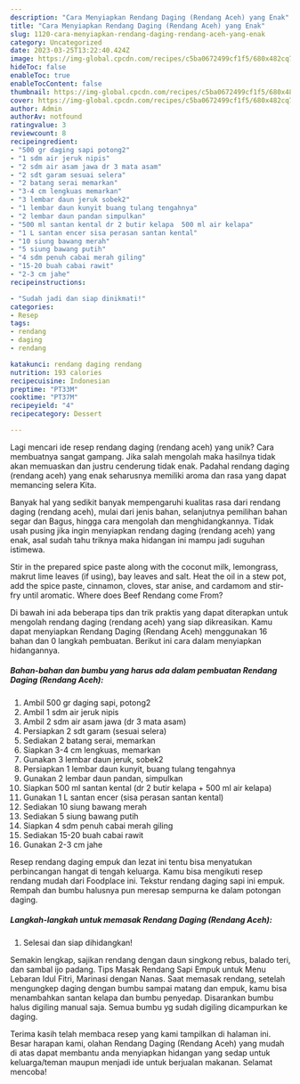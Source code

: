 ```yaml
---
description: "Cara Menyiapkan Rendang Daging (Rendang Aceh) yang Enak"
title: "Cara Menyiapkan Rendang Daging (Rendang Aceh) yang Enak"
slug: 1120-cara-menyiapkan-rendang-daging-rendang-aceh-yang-enak
category: Uncategorized
date: 2023-03-25T13:22:40.424Z
image: https://img-global.cpcdn.com/recipes/c5ba0672499cf1f5/680x482cq70/rendang-daging-rendang-aceh-foto-resep-utama.jpg
hideToc: false
enableToc: true
enableTocContent: false
thumbnail: https://img-global.cpcdn.com/recipes/c5ba0672499cf1f5/680x482cq70/rendang-daging-rendang-aceh-foto-resep-utama.jpg
cover: https://img-global.cpcdn.com/recipes/c5ba0672499cf1f5/680x482cq70/rendang-daging-rendang-aceh-foto-resep-utama.jpg
author: Admin
authorAv: notfound
ratingvalue: 3
reviewcount: 8
recipeingredient:
- "500 gr daging sapi potong2"
- "1 sdm air jeruk nipis"
- "2 sdm air asam jawa dr 3 mata asam"
- "2 sdt garam sesuai selera"
- "2 batang serai memarkan"
- "3-4 cm lengkuas memarkan"
- "3 lembar daun jeruk sobek2"
- "1 lembar daun kunyit buang tulang tengahnya"
- "2 lembar daun pandan simpulkan"
- "500 ml santan kental dr 2 butir kelapa  500 ml air kelapa"
- "1 L santan encer sisa perasan santan kental"
- "10 siung bawang merah"
- "5 siung bawang putih"
- "4 sdm penuh cabai merah giling"
- "15-20 buah cabai rawit"
- "2-3 cm jahe"
recipeinstructions:

- "Sudah jadi dan siap dinikmati!"
categories:
- Resep
tags:
- rendang
- daging
- rendang

katakunci: rendang daging rendang 
nutrition: 193 calories
recipecuisine: Indonesian
preptime: "PT33M"
cooktime: "PT37M"
recipeyield: "4"
recipecategory: Dessert

---
```





Lagi mencari ide resep rendang daging (rendang aceh) yang unik? Cara membuatnya sangat gampang. Jika salah mengolah maka hasilnya tidak akan memuaskan dan justru cenderung tidak enak. Padahal rendang daging (rendang aceh) yang enak seharusnya memiliki aroma dan rasa yang dapat memancing selera Kita.





Banyak hal yang sedikit banyak mempengaruhi kualitas rasa dari rendang daging (rendang aceh), mulai dari jenis bahan, selanjutnya pemilihan bahan segar dan Bagus, hingga cara mengolah dan menghidangkannya. Tidak usah pusing jika ingin menyiapkan rendang daging (rendang aceh) yang enak,      asal sudah tahu triknya maka hidangan ini mampu jadi suguhan istimewa.














Stir in the prepared spice paste along with the coconut milk, lemongrass, makrut lime leaves (if using), bay leaves and salt. Heat the oil in a stew pot, add the spice paste, cinnamon, cloves, star anise, and cardamom and stir-fry until aromatic. Where does Beef Rendang come From?






Di bawah ini ada beberapa tips dan trik praktis yang dapat diterapkan untuk mengolah rendang daging (rendang aceh) yang siap dikreasikan. Kamu dapat menyiapkan Rendang Daging (Rendang Aceh) menggunakan 16 bahan dan 0 langkah pembuatan. Berikut ini cara dalam menyiapkan hidangannya.

<!--inarticleads1-->

##### Bahan-bahan dan bumbu yang harus ada dalam pembuatan Rendang Daging (Rendang Aceh):

1. Ambil 500 gr daging sapi, potong2
1. Ambil 1 sdm air jeruk nipis
1. Ambil 2 sdm air asam jawa (dr 3 mata asam)
1. Persiapkan 2 sdt garam (sesuai selera)
1. Sediakan 2 batang serai, memarkan
1. Siapkan 3-4 cm lengkuas, memarkan
1. Gunakan 3 lembar daun jeruk, sobek2
1. Persiapkan 1 lembar daun kunyit, buang tulang tengahnya
1. Gunakan 2 lembar daun pandan, simpulkan
1. Siapkan 500 ml santan kental (dr 2 butir kelapa + 500 ml air kelapa)
1. Gunakan 1 L santan encer (sisa perasan santan kental)
1. Sediakan 10 siung bawang merah
1. Sediakan 5 siung bawang putih
1. Siapkan 4 sdm penuh cabai merah giling
1. Sediakan 15-20 buah cabai rawit
1. Gunakan 2-3 cm jahe


Resep rendang daging empuk dan lezat ini tentu bisa menyatukan perbincangan hangat di tengah keluarga. Kamu bisa mengikuti resep rendang mudah dari Foodplace ini. Tekstur rendang daging sapi ini empuk. Rempah dan bumbu halusnya pun meresap sempurna ke dalam potongan daging. 

<!--inarticleads2-->

##### Langkah-langkah untuk memasak Rendang Daging (Rendang Aceh):


1. Selesai dan siap dihidangkan!

Semakin lengkap, sajikan rendang dengan daun singkong rebus, balado teri, dan sambal ijo padang. Tips Masak Rendang Sapi Empuk untuk Menu Lebaran Idul Fitri, Marinasi dengan Nanas. Saat memasak rendang, setelah mengungkep daging dengan bumbu sampai matang dan empuk, kamu bisa menambahkan santan kelapa dan bumbu penyedap. Disarankan bumbu halus digiling manual saja. Semua bumbu yg sudah digiling dicampurkan ke daging. 

Terima kasih telah membaca resep yang kami tampilkan di halaman ini. Besar harapan kami, olahan Rendang Daging (Rendang Aceh) yang mudah di atas dapat membantu anda menyiapkan hidangan yang sedap untuk keluarga/teman maupun menjadi ide untuk berjualan makanan. Selamat mencoba!
